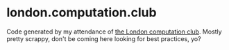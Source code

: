 # london.computation.club

Code generated by my attendance of [the London computation
club](http://london.computation.club).  Mostly pretty scrappy, don't be coming
here looking for best practices, yo?
